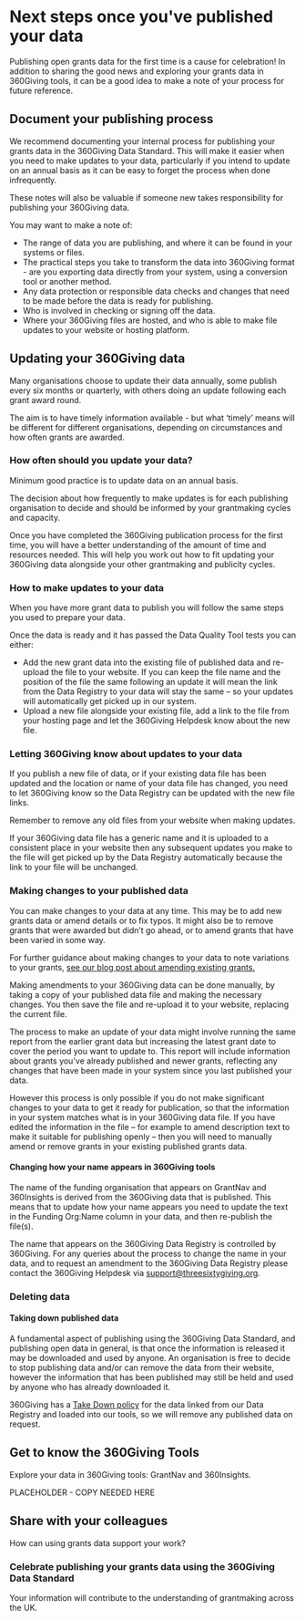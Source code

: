 # Next steps once you've published your data
Publishing open grants data for the first time is a cause for celebration! In addition to sharing the good news and exploring your grants data in 360Giving tools, it can be a good idea to make a note of your process for future reference.

## Document your publishing process
We recommend documenting your internal process for publishing your grants data in the 360Giving Data Standard. This will make it easier when you need to make updates to your data, particularly if you intend to update on an annual basis as it can be easy to forget the process when done infrequently.  

These notes will also be valuable if someone new takes responsibility for publishing your 360Giving data. 

You may want to make a note of:
- The range of data you are publishing, and where it can be found in your systems or files.
- The practical steps you take to transform the data into 360Giving format - are you exporting data directly from your system, using a conversion tool or another method.
- Any data protection or responsible data checks and changes that need to be made before the data is ready for publishing.
- Who is involved in checking or signing off the data.
- Where your 360Giving files are hosted, and who is able to make file updates to your website or hosting platform.

## Updating your 360Giving data
Many organisations choose to update their data annually, some publish every six months or quarterly, with others doing an update following each grant award round. 

The aim is to have timely information available - but what ‘timely’ means will be different for different organisations, depending on circumstances and how often grants are awarded.

### How often should you update your data?
Minimum good practice is to update data on an annual basis.

The decision about how frequently to make updates is for each publishing organisation to decide and should be informed by your grantmaking cycles and capacity. 

Once you have completed the 360Giving publication process for the first time, you will have a better understanding of the amount of time and resources needed. This will help you work out how to fit updating your 360Giving data alongside your other grantmaking and publicity cycles.

### How to make updates to your data
When you have more grant data to publish you will follow the same steps you used to prepare your data. 
 
Once the data is ready and it has passed the Data Quality Tool tests you can either: 
- Add the new grant data into the existing file of published data and re-upload the file to your website. If you can keep the file name and the position of the file the same following an update it will mean the link from the Data Registry to your data will stay the same – so your updates will automatically get picked up in our system.
- Upload a new file alongside your existing file, add a link to the file from your hosting page and let the 360Giving Helpdesk know about the new file.

### Letting 360Giving know about updates to your data
If you publish a new file of data, or if your existing data file has been updated and the location or name of your data file has changed, you need to let 360Giving know so the Data Registry can be updated with the new file links.

Remember to remove any old files from your website when making updates. 

If your 360Giving data file has a generic name and it is uploaded to a consistent place in your website then any subsequent updates you make to the file will get picked up by the Data Registry automatically because the link to your file will be unchanged.

### Making changes to your published data
You can make changes to your data at any time. This may be to add new grants data or amend details or to fix typos. It might also be to remove grants that were awarded but didn’t go ahead, or to amend grants that have been varied in some way. 
 
For further guidance about making changes to your data to note variations to your grants, <a href="https://www.threesixtygiving.org/2020/04/20/covid19-guidance-on-tagging-and-tracking-changes-to-existing-grants/" target="_blank">see our blog post about amending existing grants.</a>
 
Making amendments to your 360Giving data can be done manually, by taking a copy of your published data file and making the necessary changes. You then save the file and re-upload it to your website, replacing the current file.
 
The process to make an update of your data might involve running the same report from the earlier grant data but increasing the latest grant date to cover the period you want to update to. This report will include information about grants you've already published and newer grants, reflecting any changes that have been made in your system since you last published your data. 
 
However this process is only possible if you do not make significant changes to your data to get it ready for publication, so that the information in your system matches what is in your 360Giving data file.  If you have edited the information in the file – for example to amend description text to make it suitable for publishing openly – then you will need to manually amend or remove grants in your existing published grants data.

#### Changing how your name appears in 360Giving tools

The name of the funding organisation that appears on GrantNav and 360Insights is derived from the 360Giving data that is published. This means that to update how your name appears you need to update the text in the Funding Org:Name column in your data, and then re-publish the file(s).

The name that appears on the 360Giving Data Registry is controlled by 360Giving. For any queries about the process to change the name in your data, and to request an amendment to the 360Giving Data Registry please contact the 360Giving Helpdesk via support@threesixtygiving.org.

### Deleting data

#### Taking down published data

A fundamental aspect of publishing using the 360Giving Data Standard, and publishing open data in general, is that once the information is released it may be downloaded and used by anyone.
An organisation is free to decide to stop publishing data and/or can remove the data from their website, however the information that has been published may still be held and used by anyone who has already downloaded it.

360Giving has a [Take Down policy](https://www.threesixtygiving.org/take-down-policy/) for the data linked from our Data Registry and loaded into our tools, so we will remove any published data on request. 

## Get to know the 360Giving Tools

Explore your data in 360Giving tools: GrantNav and 360Insights.

PLACEHOLDER - COPY NEEDED HERE

## Share with your colleagues

How can using grants data support your work?

### Celebrate publishing your grants data using the 360Giving Data Standard

Your information will contribute to the understanding of grantmaking across the UK.
